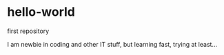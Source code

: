 # hello-world
first repository

I am newbie in coding and other IT stuff, but learning fast, trying at least...
